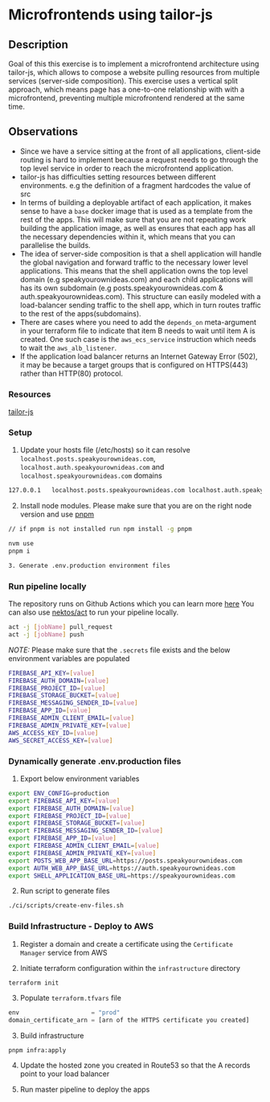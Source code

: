 # Microfrontends using tailor-js

## Description

Goal of this this exercise is to implement a microfrontend architecture using tailor-js, which allows to compose a website pulling resources from multiple services (server-side composition). This exercise uses a vertical split approach, which means page has a one-to-one relationship with with a microfrontend, preventing multiple microfrontend rendered at the same time.

## Observations

- Since we have a service sitting at the front of all applications, client-side routing is hard to implement because a request needs to go through the top level service in order to reach the microfrontend application.
- tailor-js has difficulties setting resources between different environments. e.g the definition of a fragment hardcodes the value of src
- In terms of building a deployable artifact of each application, it makes sense to have a `base` docker image that is used as a template from the rest of the apps. This will make sure that you are not repeating work building the application image, as well as ensures that each app has all the necessary dependencies within it, which means that you can parallelise the builds.
- The idea of server-side composition is that a shell application will handle the global navigation and forward traffic to the necessary lower level applications. This means that the shell application owns the top level domain (e.g speakyourownideas.com) and each child applications will has its own subdomain (e.g posts.speakyourownideas.com & auth.speakyourownideas.com). This structure can easily modeled with a load-balancer sending traffic to the shell app, which in turn routes traffic to the rest of the apps(subdomains).
- There are cases where you need to add the `depends_on` meta-argument in your terraform file to indicate that item B needs to wait until item A is created. One such case is the `aws_ecs_service` instruction which needs to wait the `aws_alb_listener`.
- If the application load balancer returns an Internet Gateway Error (502), it may be because a target groups that is configured on HTTPS(443) rather than HTTP(80) protocol.

### Resources

[tailor-js](https://github.com/zalando/tailor)

### Setup

1. Update your hosts file (/etc/hosts) so it can resolve `localhost.posts.speakyourownideas.com`, `localhost.auth.speakyourownideas.com` and `localhost.speakyourownideas.com` domains

```bash
127.0.0.1   localhost.posts.speakyourownideas.com localhost.auth.speakyourownideas.com localhost.speakyourownideas.com
```

2. Install node modules. Please make sure that you are on the right node version and use [pnpm](https://pnpm.io/)

```bash
// if pnpm is not installed run npm install -g pnpm

nvm use
pnpm i

3. Generate .env.production environment files
```

### Run pipeline locally

The repository runs on Github Actions which you can learn more [here](https://docs.github.com/en/actions)
You can also use [nektos/act](https://github.com/nektos/act) to run your pipeline locally.

```bash
act -j [jobName] pull_request
act -j [jobName] push
```

_NOTE:_ Please make sure that the `.secrets` file exists and the below environment variables are populated

```bash
FIREBASE_API_KEY=[value]
FIREBASE_AUTH_DOMAIN=[value]
FIREBASE_PROJECT_ID=[value]
FIREBASE_STORAGE_BUCKET=[value]
FIREBASE_MESSAGING_SENDER_ID=[value]
FIREBASE_APP_ID=[value]
FIREBASE_ADMIN_CLIENT_EMAIL=[value]
FIREBASE_ADMIN_PRIVATE_KEY=[value]
AWS_ACCESS_KEY_ID=[value]
AWS_SECRET_ACCESS_KEY=[value]
```

### Dynamically generate .env.production files

1. Export below environment variables

```bash
export ENV_CONFIG=production
export FIREBASE_API_KEY=[value]
export FIREBASE_AUTH_DOMAIN=[value]
export FIREBASE_PROJECT_ID=[value]
export FIREBASE_STORAGE_BUCKET=[value]
export FIREBASE_MESSAGING_SENDER_ID=[value]
export FIREBASE_APP_ID=[value]
export FIREBASE_ADMIN_CLIENT_EMAIL=[value]
export FIREBASE_ADMIN_PRIVATE_KEY=[value]
export POSTS_WEB_APP_BASE_URL=https://posts.speakyourownideas.com
export AUTH_WEB_APP_BASE_URL=https://auth.speakyourownideas.com
export SHELL_APPLICATION_BASE_URL=https://speakyourownideas.com
```

2. Run script to generate files

```bash
./ci/scripts/create-env-files.sh
```

### Build Infrastructure - Deploy to AWS

1. Register a domain and create a certificate using the `Certificate Manager` service from AWS

2. Initiate terraform configuration within the `infrastructure` directory

```bash
terraform init
```

3. Populate `terraform.tfvars` file

```terraform
env                    = "prod"
domain_certificate_arn = [arn of the HTTPS certificate you created]
```

3. Build infrastructure

```
pnpm infra:apply
```

4. Update the hosted zone you created in Route53 so that the A records point to your load balancer

5. Run master pipeline to deploy the apps

